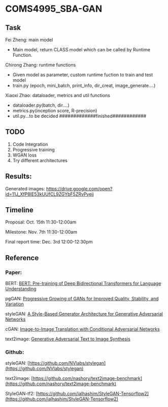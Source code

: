 # COMS4995_SBA-GAN

## Task
Fei Zheng: main model
- Main model, return CLASS model which can be called by Runtime Function.

Chirong Zhang: runtime functions
- Given model as parameter, custom runtime fuction to train and test model
- train.py (epoch, mini_batch, print_info, dir_creat, image_generate....)

Xiaoxi Zhao: dataloader, metrics and util functions
- dataloader.py(batch, dir....)
- metrics.py(inception score, R-precision)
- util.py...to be decided
#############finished############

## TODO
1. Code Integration
2. Progressive training
3. WGAN loss
4. Try different architectures

## Results:

Generated images: https://drive.google.com/open?id=11J_XfP8IE53kUUfCL9ZGYbF5ZRvPyejj

## Timeline
Proposal: Oct. 15th 11:30-12:00am

Milestone: Nov. 7th 11:30-12:00am

Final report time: Dec. 3rd 12:00-12:30pm


## Reference
### Paper:

BERT: [BERT: Pre-training of Deep Bidirectional Transformers for Language Understanding](https://arxiv.org/abs/1810.04805)

pgGAN: [Progressive Growing of GANs for Improved Quality, Stability, and Variation](https://arxiv.org/abs/1710.10196)

styleGAN: [A Style-Based Generator Architecture for Generative Adversarial Networks](https://arxiv.org/abs/1812.04948)

cGAN: [Image-to-Image Translation with Conditional Adversarial Networks](https://arxiv.org/abs/1611.07004)

text2image: [Generative Adversarial Text to Image Synthesis](https://arxiv.org/abs/1605.05396)  

### Github:

styleGAN: [https://github.com/NVlabs/stylegan](https://github.com/NVlabs/stylegan)

text2image: [https://github.com/nashory/text2image-benchmark](https://github.com/nashory/text2image-benchmark)

StyleGAN-tf2: [https://github.com/ialhashim/StyleGAN-Tensorflow2](https://github.com/ialhashim/StyleGAN-Tensorflow2)

